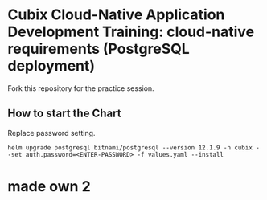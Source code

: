 # Cubix Cloud-Native Application Development Training: cloud-native requirements (PostgreSQL deployment)
Fork this repository for the practice session.

## How to start the Chart

Replace password setting.

```shell
helm upgrade postgresql bitnami/postgresql --version 12.1.9 -n cubix --set auth.password=<ENTER-PASSWORD> -f values.yaml --install
```
# made own 2
